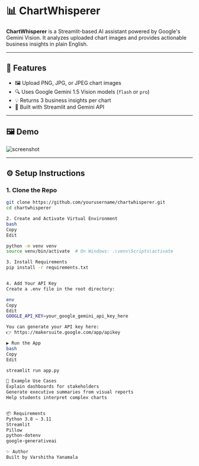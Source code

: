 # 📊 ChartWhisperer

**ChartWhisperer** is a Streamlit-based AI assistant powered by Google's Gemini Vision. It analyzes uploaded chart images and provides actionable business insights in plain English.

---

## 🚀 Features

- 🖼️ Upload PNG, JPG, or JPEG chart images
- 🔍 Uses Google Gemini 1.5 Vision models (`flash` or `pro`)
- 💡 Returns 3 business insights per chart
- 🧠 Built with Streamlit and Gemini API

---

## 🖼️ Demo

![screenshot](./screenshot.png)

---

## ⚙️ Setup Instructions

### 1. Clone the Repo
```bash
git clone https://github.com/yourusername/chartwhisperer.git
cd chartwhisperer

2. Create and Activate Virtual Environment
bash
Copy
Edit

python -m venv venv
source venv/bin/activate  # On Windows: .\venv\Scripts\activate

3. Install Requirements
pip install -r requirements.txt


4. Add Your API Key
Create a .env file in the root directory:

env
Copy
Edit
GOOGLE_API_KEY=your_google_gemini_api_key_here

You can generate your API key here:
👉 https://makersuite.google.com/app/apikey

▶️ Run the App
bash
Copy
Edit

streamlit run app.py

🧠 Example Use Cases
Explain dashboards for stakeholders
Generate executive summaries from visual reports
Help students interpret complex charts


📦 Requirements
Python 3.8 – 3.11
Streamlit
Pillow
python-dotenv
google-generativeai

✨ Author
Built by Varshitha Yanamala
